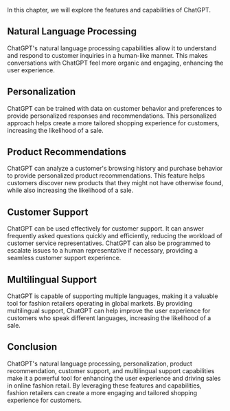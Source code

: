 
In this chapter, we will explore the features and capabilities of ChatGPT.

Natural Language Processing
---------------------------

ChatGPT's natural language processing capabilities allow it to understand and respond to customer inquiries in a human-like manner. This makes conversations with ChatGPT feel more organic and engaging, enhancing the user experience.

Personalization
---------------

ChatGPT can be trained with data on customer behavior and preferences to provide personalized responses and recommendations. This personalized approach helps create a more tailored shopping experience for customers, increasing the likelihood of a sale.

Product Recommendations
-----------------------

ChatGPT can analyze a customer's browsing history and purchase behavior to provide personalized product recommendations. This feature helps customers discover new products that they might not have otherwise found, while also increasing the likelihood of a sale.

Customer Support
----------------

ChatGPT can be used effectively for customer support. It can answer frequently asked questions quickly and efficiently, reducing the workload of customer service representatives. ChatGPT can also be programmed to escalate issues to a human representative if necessary, providing a seamless customer support experience.

Multilingual Support
--------------------

ChatGPT is capable of supporting multiple languages, making it a valuable tool for fashion retailers operating in global markets. By providing multilingual support, ChatGPT can help improve the user experience for customers who speak different languages, increasing the likelihood of a sale.

Conclusion
----------

ChatGPT's natural language processing, personalization, product recommendation, customer support, and multilingual support capabilities make it a powerful tool for enhancing the user experience and driving sales in online fashion retail. By leveraging these features and capabilities, fashion retailers can create a more engaging and tailored shopping experience for customers.
